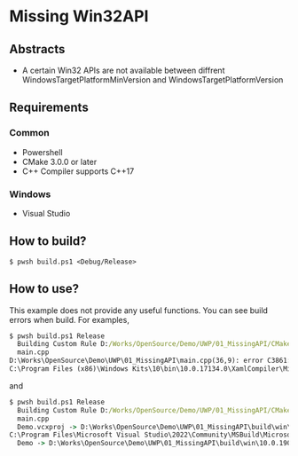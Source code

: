 # Missing Win32API

## Abstracts

* A certain Win32 APIs are not available between diffrent WindowsTargetPlatformMinVersion and WindowsTargetPlatformVersion

## Requirements

### Common

* Powershell
* CMake 3.0.0 or later
* C++ Compiler supports C++17

### Windows

* Visual Studio

## How to build?

````shell
$ pwsh build.ps1 <Debug/Release>
````

## How to use?

This example does not provide any useful functions.
You can see build errors when build.
For examples,

````bat
$ pwsh build.ps1 Release
  Building Custom Rule D:/Works/OpenSource/Demo/UWP/01_MissingAPI/CMakeLists.txt
  main.cpp
D:\Works\OpenSource\Demo\UWP\01_MissingAPI\main.cpp(36,9): error C3861: 'SetThreadGroupAffinity': 識別子が見つかりませんでした [D:\Works\OpenSource\Demo\UWP\01_MissingAPI\build\win\10.0.17134.0\program\Demo.vcxproj]
C:\Program Files (x86)\Windows Kits\10\bin\10.0.17134.0\XamlCompiler\Microsoft.Windows.UI.Xaml.Common.targets(449,5): error MSB4181: "CompileXaml" タスクから false が返されましたが、エラーがログに記録されませんでした。 [D:\Works\OpenSource\Demo\UWP\01_MissingAPI\build\win\10.0.17134.0\program\Demo.vcxproj]
````

and

````bat
$ pwsh build.ps1 Release
  Building Custom Rule D:/Works/OpenSource/Demo/UWP/01_MissingAPI/CMakeLists.txt
  main.cpp
  Demo.vcxproj -> D:\Works\OpenSource\Demo\UWP\01_MissingAPI\build\win\10.0.19041.0\program\Release\Demo.exe
C:\Program Files\Microsoft Visual Studio\2022\Community\MSBuild\Microsoft\VisualStudio\v17.0\AppxPackage\Microsoft.AppXPackage.Targets(2798,5): warning : パブリッシャー名 (CN=CMake) が署名証明書のサブジェクト: CN=CMake Test Cert と一致しません。パブリッシャー名を更新しています。 [D:\Works\OpenSource\Demo\UWP\01_MissingAPI\build\win\10.0.19041.0\program\Demo.vcxproj]
  Demo -> D:\Works\OpenSource\Demo\UWP\01_MissingAPI\build\win\10.0.19041.0\program\AppPackages\Demo\Demo_1.0.0.0_x64_Test\Demo_1.0.0.0_x64.msix
````
